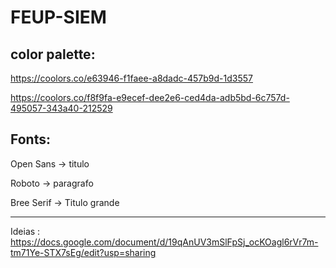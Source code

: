 # FEUP-SIEM

## color palette:

https://coolors.co/e63946-f1faee-a8dadc-457b9d-1d3557

https://coolors.co/f8f9fa-e9ecef-dee2e6-ced4da-adb5bd-6c757d-495057-343a40-212529

## Fonts:

Open Sans -> titulo

Roboto -> paragrafo

Bree Serif -> Titulo grande

----------------

Ideias : https://docs.google.com/document/d/19qAnUV3mSlFpSj_ocKOagl6rVr7m-tm71Ye-STX7sEg/edit?usp=sharing
